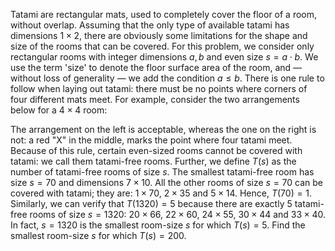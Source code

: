 Tatami are rectangular mats, used to completely cover the floor of a room, without overlap.
Assuming that the only type of available tatami has dimensions $1 \times 2$, there are obviously some limitations for the shape and size of the rooms that can be covered.
For this problem, we consider only rectangular rooms with integer dimensions $a, b$ and even size $s = a \cdot b$.
We use the term 'size' to denote the floor surface area of the room, and — without loss of generality — we add the condition $a \le b$.
There is one rule to follow when laying out tatami: there must be no points where corners of four different mats meet.
For example, consider the two arrangements below for a $4 \times 4$ room:


The arrangement on the left is acceptable, whereas the one on the right is not: a red "X" in the middle, marks the point where four tatami meet.
Because of this rule, certain even-sized rooms cannot be covered with tatami: we call them tatami-free rooms.
Further, we define $T(s)$ as the number of tatami-free rooms of size $s$.
The smallest tatami-free room has size $s = 70$ and dimensions $7 \times 10$.
All the other rooms of size $s = 70$ can be covered with tatami; they are: $1 \times 70$, $2 \times 35$ and $5 \times 14$.
Hence, $T(70) = 1$.
Similarly, we can verify that $T(1320) = 5$ because there are exactly $5$ tatami-free rooms of size $s = 1320$:
$20 \times 66$, $22 \times 60$, $24 \times 55$, $30 \times 44$ and $33 \times 40$.
In fact, $s = 1320$ is the smallest room-size $s$ for which $T(s) = 5$.
Find the smallest room-size $s$ for which $T(s) = 200$.